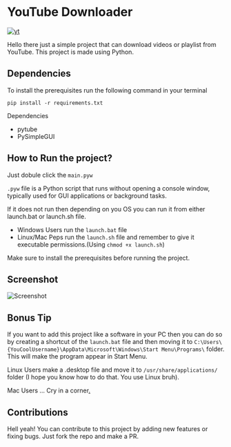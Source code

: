 # YouTube Downloader
[![yt](https://www.freeiconspng.com/uploads/elegant-youtube-logo-12.png)](https://www.youtube.com)

Hello there just a simple project that can download videos or playlist from YouTube. This project is made using Python.

## Dependencies

To install the prerequisites run the following command in your terminal

```pip install -r requirements.txt```

Dependencies
- pytube
- PySimpleGUI


## How to Run the project?
Just dobule click the `main.pyw` 

`.pyw` file is a Python script that runs without opening a console window, typically used for GUI applications or background tasks.

If it does not run then depending on you OS you can run it from either launch.bat or launch.sh file.
- Windows Users run the `launch.bat` file
- Linux/Mac Peps run the `launch.sh` file and remember to give it executable permissions.(Using `chmod +x launch.sh`)

Make sure to install the prerequisites before running the project.

## Screenshot
![Screenshot](image.png)

## Bonus Tip
If you want to add this project like a software in your PC then you can do so by creating a shortcut of the `launch.bat` file and then moving it to `C:\Users\{YouCoolUsername}\AppData\Microsoft\Windows\Start Menu\Programs\` folder. This will make the program appear in Start Menu.

Linux Users make a .desktop file and move it to `/usr/share/applications/` folder (I hope you know how to do that. You use Linux bruh).

Mac Users ... Cry in a corner[.](https://sveinbjorn.org/platypus)

## Contributions

Hell yeah! You can contribute to this project by adding new features or fixing bugs. Just fork the repo and make a PR.
